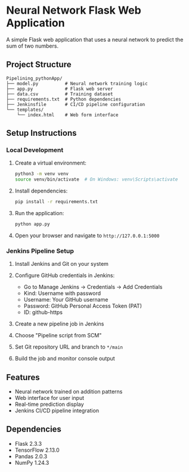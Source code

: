 # Neural Network Flask Web Application

A simple Flask web application that uses a neural network to predict the sum of two numbers.

## Project Structure
```
Pipelining_pythonApp/
├── model.py          # Neural network training logic
├── app.py            # Flask web server
├── data.csv          # Training dataset
├── requirements.txt  # Python dependencies
├── Jenkinsfile       # CI/CD pipeline configuration
└── templates/
    └── index.html    # Web form interface
```

## Setup Instructions

### Local Development
1. Create a virtual environment:
   ```bash
   python3 -m venv venv
   source venv/bin/activate  # On Windows: venv\Scripts\activate
   ```

2. Install dependencies:
   ```bash
   pip install -r requirements.txt
   ```

3. Run the application:
   ```bash
   python app.py
   ```

4. Open your browser and navigate to `http://127.0.0.1:5000`

### Jenkins Pipeline Setup
1. Install Jenkins and Git on your system
2. Configure GitHub credentials in Jenkins:
   - Go to Manage Jenkins → Credentials → Add Credentials
   - Kind: Username with password
   - Username: Your GitHub username
   - Password: GitHub Personal Access Token (PAT)
   - ID: github-https

3. Create a new pipeline job in Jenkins
4. Choose "Pipeline script from SCM"
5. Set Git repository URL and branch to `*/main`
6. Build the job and monitor console output

## Features
- Neural network trained on addition patterns
- Web interface for user input
- Real-time prediction display
- Jenkins CI/CD pipeline integration

## Dependencies
- Flask 2.3.3
- TensorFlow 2.13.0
- Pandas 2.0.3
- NumPy 1.24.3
